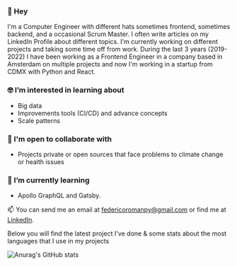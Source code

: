 
### 👋 Hey 

I'm a Computer Engineer with different hats sometimes frontend, sometimes backend, and a occasional Scrum Master. I often write articles on my LinkedIn Profile about different topics. I'm currently working on different projects and taking some time off from work. During the last 3 years (2019-2022) I have been working as a Frontend Engineer in a company based in Amsterdam on multiple projects and now I'm working in a startup from CDMX with Python and React.

### 🤓 I’m interested in learning about
- Big data 
- Improvements tools (CI/CD) and advance concepts 
- Scale patterns

### :rocket: I'm open to collaborate with
- Projects private or open sources that face problems to climate change or health issues

###   🌱 I’m currently learning 
 - Apollo GraphQL and Gatsby.


📫 You can send me an email at federicoromanpy@gmail.com or find me at [LinkedIn](https://www.linkedin.com/in/federico-daniel-roman-acosta/).

<!---
dashpy/dashpy is a ✨ special ✨ repository because its `README.md` (this file) appears on your GitHub profile.
You can click the Preview link to take a look at your changes.
--->
Below you will find the latest project I've done & some stats about the most languages that I use in my projects

![Anurag's GitHub stats](https://github-readme-stats.vercel.app/api/top-langs?username=dashpy&count_private=true)
